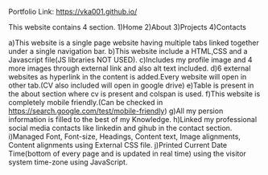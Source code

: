 Portfolio Link: https://vka001.github.io/

This website contains 4 section.
1)Home 2)About 3)Projects 4)Contacts

a)This website is a single page website having multiple tabs linked together under a single navigation bar.
b)This website include a HTML,CSS and a Javascript file(JS libraries NOT USED).
c)Includes my profile image and 4 more images through external link and also alt text included.
d)6 external websites as hyperlink in the content is added.Every website will open in other tab.(CV also included will open in google drive)
e)Table is present in the about section where cv is present and colspan is used.
f)This website is completely mobile friendly.(Can be checked in https://search.google.com/test/mobile-friendly)
g)All my persion information is filled to the best of my Knowledge.
h)Linked my professional social media contacts like linkedin and gihub in the contact section.
i)Managed Font, Font-size, Headings, Content text, Image alignments, Content alignments using External CSS file.
j)Printed Current Date Time(bottom of every page and is updated in real time) using the visitor system time-zone using JavaScript.
